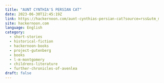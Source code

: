 ```yaml
---
title: "AUNT CYNTHIA'S PERSIAN CAT"
date: 2023-06-30T12:45:19Z
link: https://hackernoon.com/aunt-cynthias-persian-cat?source=rss&utm_medium=RSS&utm_source=news.12bit.vn
site: hackernoon.com
language: English
category:
  - short-stories
  - historical-fiction
  - hackernoon-books
  - project-gutenberg
  - books
  - l-m-montgomery
  - childrens-literature
  - further-chronicles-of-avenlea
draft: false
---
```

